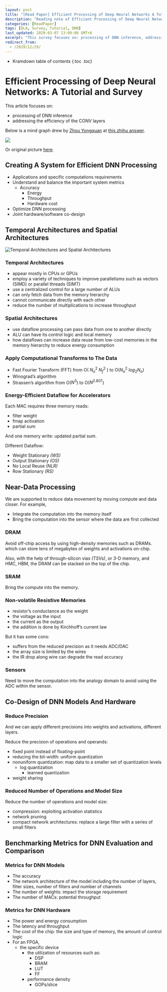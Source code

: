 ```yaml
---
layout: post
title: "[Read Paper] Efficient Processing of Deep Neural Networks A Tutorial and Survey"
description: "Reading note of Efficient Processing of Deep Neural Networks A Tutorial and Survey"
categories: [ReadPaper]
tags: [DLA, Survey, Tutorial, DNN]
last_updated: 2020-03-07 13:09:00 GMT+8
excerpt: "This survey focuses on: processing of DNN inference, addressing the efficiency of the CONV layers."
redirect_from:
  - /2019/12/29/
---
```


* Kramdown table of contents
{:toc .toc}

# Efficient Processing of Deep Neural Networks: A Tutorial and Survey

This article focuses on:

+ processing of DNN inference
+ addressing the efficiency of the CONV layers

Below is a mind graph drew by [Zhou Yongquan](https://www.zhihu.com/people/zhou-yong-quan-37/answers) at [this zhihu answer](https://zhuanlan.zhihu.com/p/101317065).

![](https://raw.githubusercontent.com/SingularityKChen/PicUpload/master/img/20200215171428.jpg)

Or original picture [here](https://pic4.zhimg.com/80/v2-513d9ea769932e57046ace99c5c3c99f_hd.jpg).

## Creating A System for Efficient DNN Processing

+ Applications and specific computations requirements
+ Understand and balance the important system metrics
  + Accuracy
    + Energy
    + Throughput
    + Hardware cost
+ Optimize DNN processing
+ Joint hardware/software co-design

## Temporal Architectures and Spatial Architectures

![Temporal Architectures and Spatial Architectures](https://images-cdn.shimo.im/Y0FJBfLpHro9PDzw/image.png)

### Temporal Architectures

+ appear mostly in CPUs or GPUs
+ employ a variety of techniques to improve parallelisms such as vectors (SIMD) or parallel threads (SIMT)
+ use a centralized control for a large number of ALUs
+ can only fetch data from the memory hierarchy
+ cannot communicate directly with each other
+ reduce the number of multiplications to increase throughput

### Spatial Architectures

+ use dataflow processing can pass data from one to another directly
+ ALU can have its control logic and local memory
+ how dataflows can increase data reuse from low-cost memories in the memory hierarchy to reduce energy consumption

### Apply Computational Transforms to The Data

+ Fast Fourier Transform (FFT) from O( $N^2_o$ $N^2_f$ ) to O($N^2_o$ $log_2N_o$) 
+ Winograd’s algorithm
+ Strassen’s algorithm from O($N^3$) to O($N^{2.807}$)

### Energy-Efficient Dataflow for Accelerators

Each MAC requires three memory reads:

+ filter weight
+ fmap activation
+ partial sum

And one memory write: updated partial sum.

Different Dataflow:

+ Weight Stationary *(WS)*
+ Output Stationary *(OS)*
+ No Local Reuse *(NLR)*
+ Row Stationary *(RS)*

## Near-Data Processing

We are supported to reduce data movement by moving compute and data closer. For example, 

+ Integrate the computation into the memory itself
+ Bring the computation into the sensor where the data are first collected

### DRAM

Avoid off-chip access by using high-density memories such as DRAMs. which can store tens of megabytes of weights and activations on-chip.

Also, with the help of through-silicon vias *(TSVs)*, or 3-D memory, and HMC, HBM, the DRAM can be stacked on the top of the chip.

### SRAM

Bring the compute into the memory.

### Non-volatile Resistive Memories

+ resistor’s conductance as the weight
+ the voltage as the input
+ the current as the output
+ the addition is done by Kirchhoff’s current law

But it has some cons:

+ suffers from the reduced precision as it needs ADC/DAC
+ the array size is limited by the wires
+ the IR drop along wire can degrade the read accuracy

### Sensors

Need to move the computation into the analogy domain to avoid using the ADC within the sensor.

## Co-Design of DNN Models And Hardware

### Reduce Precision

And we can apply different precisions into weights and activations, different layers.

Reduce the precision of operations and operands:

+ fixed point instead of floating-point
+ reducing the bit-width: uniform quantization
+ nonuniform quantization: map data to a smaller set of quantization levels
  + log quantization
    + learned quantization
+ weight sharing

### Reduced Number of Operations and Model Size

Reduce the number of operations and model size:

+ compression: exploiting activation statistics
+ network pruning
+ compact network architectures: replace a large filter with a series of small filters

## Benchmarking Metrics for DNN Evaluation and Comparison

### Metrics for DNN Models

+ The accuracy
+ The network architecture of the model including the number of layers, filter sizes, number of filters and number of channels
+ The number of weights: impact the storage requirement
+ The number of MACs: potential throughput

### Metrics for DNN Hardware

+ The power  and energy consumption
+ The latency and throughput
+ The cost of the chip: the size and type of memory, the amount of control logic
+ For an FPGA, 
  + the specific device
    + the utilization of resources such as:
      + DSP
      + BRAM
      + LUT
      + FF
    + performance density
      + GOPs/slice